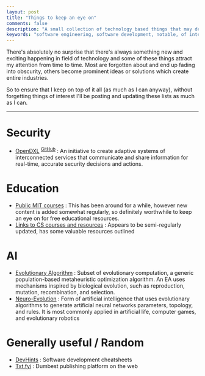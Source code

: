 ```yaml
---
layout: post
title: "Things to keep an eye on"
comments: false
description: "A small collection of technology based things that may develop into something worthwhile"
keywords: "software engineering, software development, notable, of interest, security"
---
```


There's absolutely no surprise that there's always something new and exciting happening in field of technology and some of these things attract my attention from time to time. Most are forgotten about and end up fading into obscurity, others become prominent ideas or solutions which create entire industries.

So to ensure that I keep on top of it all (as much as I can anyway), without forgetting things of interest I'll be posting and updating these lists as much as I can.

---

# Security

- [OpenDXL](https://www.opendxl.com/) <sup>[GitHub](https://github.com/opendxl)</sup> : An initiative to create adaptive systems of interconnected services that communicate and share information for real-time, accurate security decisions and actions.

# Education

- [Public MIT courses](https://www.youtube.com/user/MIT/playlists) : This has been around for a while, however new content is added somewhat regularly, so definitely worthwhile to keep an eye on for free educational resources.
- [Links to CS courses and resources](https://github.com/prakhar1989/awesome-courses) : Appears to be semi-regularly updated, has some valuable resources outlined

# AI

- [Evolutionary Algorithm](https://en.wikipedia.org/wiki/Evolutionary_algorithm) : Subset of evolutionary computation, a generic population-based metaheuristic optimization algorithm. An EA uses mechanisms inspired by biological evolution, such as reproduction, mutation, recombination, and selection.
- [Neuro-Evolution](https://en.wikipedia.org/wiki/Neuroevolution) : Form of artificial intelligence that uses evolutionary algorithms to generate artificial neural networks parameters, topology, and rules. It is most commonly applied in artificial life, computer games, and evolutionary robotics

# Generally useful / Random

- [DevHints](https://devhints.io/) : Software development cheatsheets
- [Txt.fyi](https://txt.fyi/) : Dumbest publishing platform on the web

